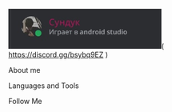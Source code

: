 ![Header](https://github.com/Asliddin009/Asliddin009/blob/main/assets/oHCXJV3EK8o.jpg)(
    https://discord.gg/bsybq9EZ
)

About me 

Languages and Tools

Follow Me
